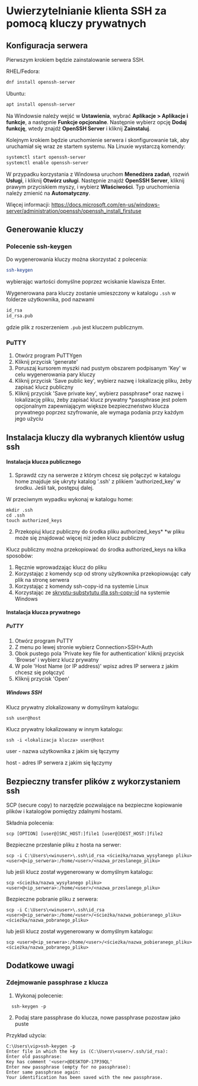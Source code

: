 # Uwierzytelnianie klienta SSH za pomocą kluczy prywatnych

## Konfiguracja serwera

Pierwszym krokiem będzie zainstalowanie serwera SSH. 

RHEL/Fedora: 
```bash
dnf install openssh-server
```

Ubuntu:
```bash
apt install openssh-server
```

Na Windowsie należy wejść w **Ustawienia**, wybrać **Aplikacje > Aplikacje i funkcje**, a następnie  **Funkcje opcjonalne**.
Następnie wybierz opcję **Dodaj funkcję**, wtedy znajdź **OpenSSH Server** i kliknij **Zainstaluj**.

Kolejnym krokiem będzie uruchomienie serwera i skonfigurowanie tak, aby uruchamiał się wraz ze startem systemu.
Na Linuxie wystarczą komendy:
```bash
systemctl start openssh-server
systemctl enable openssh-server
```

W przypadku korzystania z Windowsa uruchom **Menedżera zadań**, rozwiń **Usługi**, i kliknij **Otwórz usługi**. Następnie znajdź **OpenSSH Server**, kliknij prawym przyciskiem myszy, i wybierz **Właściwości**.
Typ uruchomienia należy zmienić na **Automatyczny**.

Więcej informacji:
https://docs.microsoft.com/en-us/windows-server/administration/openssh/openssh_install_firstuse

## Generowanie kluczy
### Polecenie ssh-keygen
Do wygenerowania kluczy można skorzystać z polecenia:
```bash
ssh-keygen
```
wybierając wartości domyślne poprzez wciskanie klawisza Enter.

Wygenerowana para kluczy zostanie umieszczony w katalogu `.ssh` w folderze użytkownika, pod nazwami 
```bash
id_rsa
id_rsa.pub
```
gdzie plik z roszerzeniem `.pub` jest kluczem publicznym.

### PuTTY
1. Otwórz program PuTTYgen
2. Kliknij przycisk 'generate'
3. Poruszaj kursorem myszki nad pustym obszarem podpisanym 'Key' w celu wygenerowania pary kluczy
4. Kliknij przycisk 'Save public key', wybierz nazwę i lokalizację pliku, żeby zapisać klucz publiczny
5. Kliknij przycisk 'Save private key', wybierz passphrase* oraz nazwę i lokalizację pliku, żeby zapisać klucz prywatny
*passphrase jest polem opcjonalnym zapewniającym większe bezpieczneństwo klucza prywatnego poprzez szyfrowanie, ale wymaga podania przy każdym jego użyciu

## Instalacja kluczy dla wybranych klientów usług ssh
#### Instalacja klucza publicznego
1. Sprawdź czy na serwerze z którym chcesz się połączyć w katalogu home znajduje się ukryty katalog '.ssh' z plikiem 'authorized_key' w środku. Jeśli tak, postępuj dalej.

W przeciwnym wypadku wykonaj w katalogu home:
```
mkdir .ssh
cd .ssh
touch authorized_keys
```
2. Przekopiuj klucz publiczny do środka pliku authorized_keys*
*w pliku może się znajdować więcej niż jeden klucz publiczny

Klucz publiczny można przekopiować do środka authorized_keys na kilka sposobów:
1. Ręcznie wprowadzając klucz do pliku
2. Korzystając z komendy scp od strony użytkownika przekopiowując cały plik na stronę serwera
3. Korzystając z komendy ssh-copy-id na systemie Linux
4. Korzystając ze [skryptu-substytutu dla ssh-copy-id](https://gist.github.com/ceilfors/fb6908dc8ac96e8fc983) na systemie Windows
#### Instalacja klucza prywatnego
##### PuTTY
1. Otwórz program PuTTY
2. Z menu po lewej stronie wybierz Connection>SSH>Auth
3. Obok pustego pola 'Private key file for authentication' kliknij przycisk 'Browse' i wybierz klucz prywatny
4. W pole 'Host Name (or IP address)' wpisz adres IP serwera z jakim chcesz się połączyć
5. Kliknij przycisk 'Open'
##### Windows SSH
Klucz prywatny zlokalizowany w domyślnym katalogu:
```
ssh user@host
```
Klucz prywatny lokalizowany w innym katalogu:
```
ssh -i <lokalizacja klucza> user@host
```
user - nazwa użytkownika z jakim się łączymy

host - adres IP serwera z jakim się łączymy


## Bezpieczny transfer plików z wykorzystaniem ssh

SCP (secure copy) to narzędzie pozwalające na bezpieczne kopiowanie plików i katalogów pomiędzy zdalnymi hostami.

Składnia polecenia:
```
scp [OPTION] [user@]SRC_HOST:]file1 [user@]DEST_HOST:]file2
```

Bezpieczne przesłanie pliku z hosta na serwer:
```
scp -i C:\Users\<winuser>\.ssh\id_rsa <ścieżka/nazwa_wysyłanego pliku> <user>@<ip_serwera>:/home/<user>/<nazwa_przeslanego_pliku>
```

lub jeśli klucz został wygenerowany w domyślnym katalogu:
```
scp <ścieżka/nazwa_wysyłanego pliku> <user>@<ip_serwera>:/home/<user>/<nazwa_przeslanego_pliku>
```

Bezpieczne pobranie pliku z serwera:
```
scp -i C:\Users\<winuser>\.ssh\id_rsa <user>@<ip_serwera>:/home/<user>/<ścieżka/nazwa_pobieranego_pliku> <ścieżka/nazwa_pobranego_pliku>
```

lub jeśli klucz został wygenerowany w domyślnym katalogu:
```
scp <user>@<ip_serwera>:/home/<user>/<ścieżka/nazwa_pobieranego_pliku> <ścieżka/nazwa_pobranego_pliku>
```
  
## Dodatkowe uwagi
### Zdejmowanie passphrase z klucza
1. Wykonaj polecenie:
```
  ssh-keygen -p
```
2. Podaj stare passphrase do klucza, nowe passphrase pozostaw jako puste

Przykład użycia:
```
C:\Users\vip>ssh-keygen -p
Enter file in which the key is (C:\Users\<user>/.ssh/id_rsa):
Enter old passphrase:
Key has comment '<user>@DESKTOP-17P39QL'
Enter new passphrase (empty for no passphrase):
Enter same passphrase again:
Your identification has been saved with the new passphrase.
```
